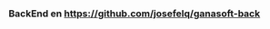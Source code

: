 ### BackEnd en https://github.com/josefelq/ganasoft-back


[comment]: <> (y si se pone el link, asegurarse de que despliegue bien.)
